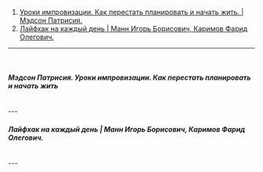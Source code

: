 1. [Уроки импровизации. Как перестать планировать и начать жить. | Мэдсон Патрисия.](#Medson_Uroki-improvizacii-Kak-perestat-planirovat-i-nachat-zhit) </br>
2. [Лайфхак на каждый день | Манн Игорь Борисович, Каримов Фарид Олегович.](#Mann_Layfhak-na-kazhdyy-den) </br>
---
</br>

#### *Мэдсон Патрисия. Уроки импровизации. Как перестать планировать и начать жить* <a name="Medson_Uroki-improvizacii-Kak-perestat-planirovat-i-nachat-zhit"></a> </br>
</br>
---
</br>

#### *Лайфхак на каждый день | Манн Игорь Борисович, Каримов Фарид Олегович.* <a name="Mann_Layfhak-na-kazhdyy-den"></a> </br>
</br>
---
</br>

